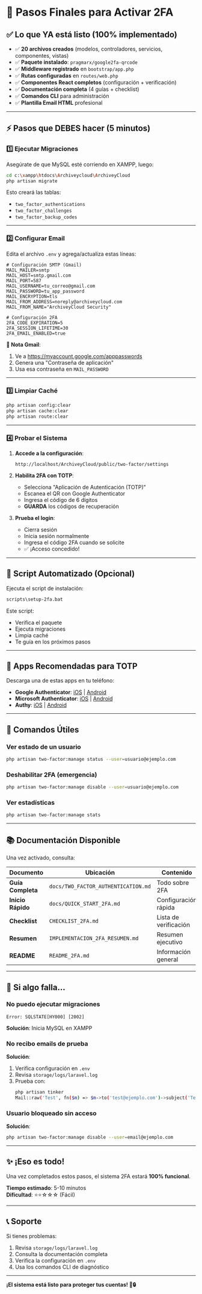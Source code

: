 # 🎯 Pasos Finales para Activar 2FA

## ✅ Lo que YA está listo (100% implementado)

- ✅ **20 archivos creados** (modelos, controladores, servicios, componentes, vistas)
- ✅ **Paquete instalado**: `pragmarx/google2fa-qrcode`
- ✅ **Middleware registrado** en `bootstrap/app.php`
- ✅ **Rutas configuradas** en `routes/web.php`
- ✅ **Componentes React completos** (configuración + verificación)
- ✅ **Documentación completa** (4 guías + checklist)
- ✅ **Comandos CLI** para administración
- ✅ **Plantilla Email HTML** profesional

---

## ⚡ Pasos que DEBES hacer (5 minutos)

### 1️⃣ Ejecutar Migraciones

Asegúrate de que MySQL esté corriendo en XAMPP, luego:

```bash
cd c:\xampp\htdocs\Archiveycloud\ArchiveyCloud
php artisan migrate
```

Esto creará las tablas:
- `two_factor_authentications`
- `two_factor_challenges`
- `two_factor_backup_codes`

---

### 2️⃣ Configurar Email

Edita el archivo `.env` y agrega/actualiza estas líneas:

```env
# Configuración SMTP (Gmail)
MAIL_MAILER=smtp
MAIL_HOST=smtp.gmail.com
MAIL_PORT=587
MAIL_USERNAME=tu_correo@gmail.com
MAIL_PASSWORD=tu_app_password
MAIL_ENCRYPTION=tls
MAIL_FROM_ADDRESS=noreply@archiveycloud.com
MAIL_FROM_NAME="ArchiveyCloud Security"

# Configuración 2FA
2FA_CODE_EXPIRATION=5
2FA_SESSION_LIFETIME=30
2FA_EMAIL_ENABLED=true
```

**📌 Nota Gmail**: 
1. Ve a https://myaccount.google.com/apppasswords
2. Genera una "Contraseña de aplicación"
3. Usa esa contraseña en `MAIL_PASSWORD`

---

### 3️⃣ Limpiar Caché

```bash
php artisan config:clear
php artisan cache:clear
php artisan route:clear
```

---

### 4️⃣ Probar el Sistema

1. **Accede a la configuración**:
   ```
   http://localhost/ArchiveyCloud/public/two-factor/settings
   ```

2. **Habilita 2FA con TOTP**:
   - Selecciona "Aplicación de Autenticación (TOTP)"
   - Escanea el QR con Google Authenticator
   - Ingresa el código de 6 dígitos
   - **GUARDA** los códigos de recuperación

3. **Prueba el login**:
   - Cierra sesión
   - Inicia sesión normalmente
   - Ingresa el código 2FA cuando se solicite
   - ✅ ¡Acceso concedido!

---

## 🎯 Script Automatizado (Opcional)

Ejecuta el script de instalación:

```bash
scripts\setup-2fa.bat
```

Este script:
- Verifica el paquete
- Ejecuta migraciones
- Limpia caché
- Te guía en los próximos pasos

---

## 📱 Apps Recomendadas para TOTP

Descarga una de estas apps en tu teléfono:

- **Google Authenticator**: [iOS](https://apps.apple.com/app/google-authenticator/id388497605) | [Android](https://play.google.com/store/apps/details?id=com.google.android.apps.authenticator2)
- **Microsoft Authenticator**: [iOS](https://apps.apple.com/app/microsoft-authenticator/id983156458) | [Android](https://play.google.com/store/apps/details?id=com.azure.authenticator)
- **Authy**: [iOS](https://apps.apple.com/app/authy/id494168017) | [Android](https://play.google.com/store/apps/details?id=com.authy.authy)

---

## 🔧 Comandos Útiles

### Ver estado de un usuario
```bash
php artisan two-factor:manage status --user=usuario@ejemplo.com
```

### Deshabilitar 2FA (emergencia)
```bash
php artisan two-factor:manage disable --user=usuario@ejemplo.com
```

### Ver estadísticas
```bash
php artisan two-factor:manage stats
```

---

## 📚 Documentación Disponible

Una vez activado, consulta:

| Documento | Ubicación | Contenido |
|-----------|-----------|-----------|
| **Guía Completa** | `docs/TWO_FACTOR_AUTHENTICATION.md` | Todo sobre 2FA |
| **Inicio Rápido** | `docs/QUICK_START_2FA.md` | Configuración rápida |
| **Checklist** | `CHECKLIST_2FA.md` | Lista de verificación |
| **Resumen** | `IMPLEMENTACION_2FA_RESUMEN.md` | Resumen ejecutivo |
| **README** | `README_2FA.md` | Información general |

---

## 🐛 Si algo falla...

### No puedo ejecutar migraciones
```
Error: SQLSTATE[HY000] [2002]
```
**Solución**: Inicia MySQL en XAMPP

### No recibo emails de prueba
**Solución**:
1. Verifica configuración en `.env`
2. Revisa `storage/logs/laravel.log`
3. Prueba con:
   ```bash
   php artisan tinker
   Mail::raw('Test', fn($m) => $m->to('test@ejemplo.com')->subject('Test'));
   ```

### Usuario bloqueado sin acceso
**Solución**:
```bash
php artisan two-factor:manage disable --user=email@ejemplo.com
```

---

## ✨ ¡Eso es todo!

Una vez completados estos pasos, el sistema 2FA estará **100% funcional**.

**Tiempo estimado**: 5-10 minutos  
**Dificultad**: ⭐⭐☆☆☆ (Fácil)

---

## 📞 Soporte

Si tienes problemas:
1. Revisa `storage/logs/laravel.log`
2. Consulta la documentación completa
3. Verifica la configuración en `.env`
4. Usa los comandos CLI de diagnóstico

---

**¡El sistema está listo para proteger tus cuentas! 🚀🔒**
